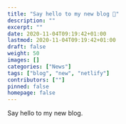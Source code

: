 ```yaml
---
title: "Say hello to my new blog 👋"
description: ""
excerpt: ""
date: 2020-11-04T09:19:42+01:00
lastmod: 2020-11-04T09:19:42+01:00
draft: false
weight: 50
images: []
categories: ["News"]
tags: ["blog", "new", "netlify"]
contributors: [""]
pinned: false
homepage: false
---
```


Say hello to my new blog.
